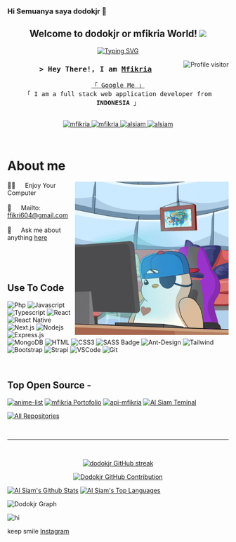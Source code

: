 ### Hi Semuanya saya dodokjr 👋

<h2 align="center">
  Welcome to dodokjr or mfikria World!
  <img src="https://media.giphy.com/media/hvRJCLFzcasrR4ia7z/giphy.gif" width="28">
</h2>


<p align="center">
  <a href="https://github.com/dodokjr"><img src="https://readme-typing-svg.herokuapp.com?font=open+Sans&weight=100&size=22&pause=1000&color=ABB6F9&center=true&multiline=true&random=false&width=635&height=100&lines=this+is+me%2C+a+programmer;and+I'm+still+learning+about+programming+;I+also+like+games%2C+photographers%2C+and+brewing+coffee" alt="Typing SVG"></a>
</p>



<img align="right" src="https://komarev.com/ghpvc/?username=dodokjr&label=Visitors&color=2836F0&style=flat" alt="Profile visitor" />



<!-- Intro  -->
<h3 align="center">
        <samp>&gt; Hey There!, I am
                <b><a target="_blank" href="https://mfikria.vercel.app">Mfikria</a></b>
        </samp>
</h3>


<p align="center"> 
  <samp>
    <a href="https://www.google.com/search?q=dodokjr">「 Google Me 」</a>
    <br>
    「 I am a full stack web application developer from <b>INDONESIA</b> 」
    <br>
    <br>
  </samp>
</p>

<p align="center">
 <a href="https://mfikria.vercel.app" target="blank">
  <img src="https://img.shields.io/badge/Website-67054C?style=for-the-badge&logo=medium&logoColor=white" alt="mfikria" />
 </a>
 <a href="https://www.linkedin.com/in/muhammad-fikri-ardiyansah/" target="_blank">
  <img src="https://img.shields.io/badge/LinkedIn-0077B5?style=for-the-badge&logo=linkedin&logoColor=white" alt="mfikria"/>
 </a>
 <a href="https://instagram.com/fkri__17" target="_blank">
  <img src="https://img.shields.io/badge/Instagram-fe4164?style=for-the-badge&logo=instagram&logoColor=white" alt="alsiam" />
 </a> 
 <a href="https://www.facebook.com/muhammad.f.ardiyansah.16/" target="_blank">
  <img src="https://img.shields.io/badge/Facebook-20BEFF?&style=for-the-badge&logo=facebook&logoColor=white" alt="alsiam"  />
  </a> 
</p>
<br />

<!-- About Section -->
 # About me
 
<p>
 <img align="right" width="350" src="giphy.gif" alt="giphy gif" />
  
 👨‍💻 &emsp; Enjoy Your Computer <br/><br/>
 📧 &emsp; Mailto: <a href="mailto:ffikri604@gmail.com">ffikri604@gmail.com</a><br/><br/>
 💬 &emsp; Ask me about anything [here](https://github.com/dodokjr/dodokjr/issues)

</p>

<br/>
<br/>
<br/>

## Use To Code

![Php](https://img.shields.io/badge/php-484C89?style=for-the-badge&labelColor=black&logo=php&logoColor=484C89)
![Javascript](https://img.shields.io/badge/Javascript-F0DB4F?style=for-the-badge&labelColor=black&logo=javascript&logoColor=F0DB4F)
![Typescript](https://img.shields.io/badge/Typescript-007acc?style=for-the-badge&labelColor=black&logo=typescript&logoColor=007acc)
![React](https://img.shields.io/badge/-React-61DBFB?style=for-the-badge&labelColor=black&logo=react&logoColor=61DBFB)
![React Native](https://img.shields.io/badge/React_Native-20232A?style=for-the-badge&logo=react&logoColor=61DAFB)
![Next.js](https://img.shields.io/badge/next.js-000000?style=for-the-badge&logo=nextdotjs&logoColor=white)
![Nodejs](https://img.shields.io/badge/Nodejs-3C873A?style=for-the-badge&labelColor=black&logo=node.js&logoColor=3C873A)
![Express.js](https://img.shields.io/badge/Express.js-000000?style=for-the-badge&logo=express&logoColor=white)
![MongoDB](https://img.shields.io/badge/MongoDB-4EA94B?style=for-the-badge&logo=mongodb&logoColor=white)
![HTML](https://img.shields.io/badge/HTML5-E34F26?style=for-the-badge&logo=html5&logoColor=white)
![CSS3](https://img.shields.io/badge/CSS3-1572B6?style=for-the-badge&logo=css3&logoColor=white)
![SASS Badge](https://img.shields.io/badge/Sass-CC6699?style=for-the-badge&logo=sass&logoColor=white)
![Ant-Design](https://img.shields.io/badge/AntDesign-0170FE?style=for-the-badge&logo=antdesign&logoColor=white)
![Tailwind](https://img.shields.io/badge/Tailwind_CSS-092749?style=for-the-badge&logo=tailwindcss&logoColor=06B6D4&labelColor=000000)
![Bootstrap](https://img.shields.io/badge/Bootstrap-563D7C?style=for-the-badge&logo=bootstrap&logoColor=white)
![Strapi](https://img.shields.io/badge/strapi-2E7EEA?style=for-the-badge&logo=strapi&logoColor=white)
![VSCode](https://img.shields.io/badge/Visual_Studio-0078d7?style=for-the-badge&logo=visual%20studio&logoColor=white)
![Git](https://img.shields.io/badge/Git-F05032?style=for-the-badge&logo=git&logoColor=white)

<br/>

## Top Open Source -
[![anime-list](https://github-readme-stats.vercel.app/api/pin/?username=dodokjr&repo=anime-list&border_color=00083B&bg_color=00083B&title_color=ffff&icon_color=ffff)](https://github.com/dodokjr/anime-list)
[![mfikria Portofolio](https://github-readme-stats.vercel.app/api/pin/?username=dodokjr&repo=mfikria&border_color=00083B&bg_color=00083B&title_color=ffff&icon_color=ffff)](https://github.com/dodokjr/mfikria)
[![api-mfikria](https://github-readme-stats.vercel.app/api/pin/?username=dodokjr&repo=api-mfikria&border_color=00083B&bg_color=00083B&title_color=ffff&icon_color=ffff)](https://github.com/dodokjr/api-mfikria)
[![Al Siam Teminal](https://github-readme-stats.vercel.app/api/pin/?username=dodokjr&repo=gabut-1&border_color=00083B&bg_color=00083B&title_color=ffff&icon_color=ffff)](https://github.com/dodokjr/gabut-1)

<p align="left">
  <a href="https://github.com/dodokjr?tab=repositories" target="_blank"><img alt="All Repositories" title="All Repositories" src="https://img.shields.io/badge/-All%20Repos-2A33A5?style=for-the-badge&logo=koding&logoColor=white"/></a>
</p>

<br/>
<hr/>
<br/>

<p align="center">
  <a href="https://github.com/dodokjr">
    <img src="https://github-readme-streak-stats.herokuapp.com?user=dodokjr&theme=tokyonight&hide_border=true&border_radius=5&mode=weekly" alt="dodokjr GitHub streak"/>
  </a>
</p>

<p align="center">
  <a href="https://github.com/dodokjr">
    <img src="http://github-profile-summary-cards.vercel.app/api/cards/profile-details?username=dodokjr&theme=aura" alt="Dodokjr GitHub Contribution"/>
  </a>
</p>

<a> 
    <a href="https://github.com/dodokjr"><img alt="Al Siam's Github Stats" src="https://denvercoder1-github-readme-stats.vercel.app/api?username=dodokjr&show_icons=true&count_private=true&theme=react&border_color=00083B&bg_color=00083B&title_color=DAD0FEF&icon_color=F5E572" height="192px" width="49.5%"/></a>
  <a href="https://github.com/dodokjr"><img alt="Al Siam's Top Languages" src="https://denvercoder1-github-readme-stats.vercel.app/api/top-langs/?username=dodokjr&langs_count=8&layout=compact&theme=react&border_color=00083B&bg_color=00083B&title_color=DAD0FEF&icon_color=F5E572" height="192px" width="49.5%"/></a>
  <br/>
</a>


![Dodokjr Graph](https://github-readme-activity-graph.vercel.app/graph?username=dodokjr&custom_title=Dodokjr%27s%20GitHub%20Activity%20Graph&bg_color=00083B&color=6E49F5&line=6E49F5&point=6E49F5&area_color=0000&title_color=DAD0FE&area=true)


<img src="https://media.giphy.com/media/4QxQgWZHbeYwM/giphy.gif" alt="hi"/>

keep smile
<a href="https://www.instagram.com/fkri__17/">Instagram</a>
